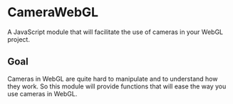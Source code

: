 # CameraWebGL

A JavaScript module that will facilitate the use of cameras in your WebGL project.

## Goal

Cameras in WebGL are quite hard to manipulate and to understand how they work. 
So this module will provide functions that will ease the way you use cameras in WebGL.

